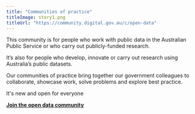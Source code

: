 ```yaml
---
title: "Communities of practice"
titleImage: story1.png
titleUrl: "https://community.digital.gov.au/c/open-data"
---
```

<p>This community is for people who work with public data in the Australian Public Service or who carry out publicly-funded research.</p>

<p>It’s also for people who develop, innovate or carry out research using Australia’s public datasets.</p>

<p>Our communities of practice bring together our government colleagues to collaborate, showcase work, solve problems and explore best practice.</p>

<p>It's new and open for everyone</p>

<p><strong><a href="https://community.digital.gov.au/c/open-data" title="Join the open data community">Join the open data community</a></strong></p>
